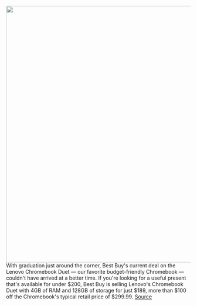 <img src='https://cdn.vox-cdn.com/thumbor/6fLKDH1n7ZlzyTDUHAbmJemBrnQ=/0x0:2040x1530/1200x800/filters:focal(857x602:1183x928)/cdn.vox-cdn.com/uploads/chorus_image/image/70830800/mchin_200512_4018_0001.0.jpg' width='700px' /><br/>
With graduation just around the corner, Best Buy's current deal on the Lenovo Chromebook Duet — our favorite budget-friendly Chromebook — couldn't have arrived at a better time. If you're looking for a useful present that's available for under $200, Best Buy is selling Lenovo's Chromebook Duet with 4GB of RAM and 128GB of storage for just $189, more than $100 off the Chromebook's typical retail price of $299.99.
<a href='https://www.theverge.com/good-deals/2022/5/4/23055149/lenovo-chromebook-duet-samsung-frame-tv-hp-spectre-x360-14-amazon-fire-tv-cube-deal-sale'> Source <a/>